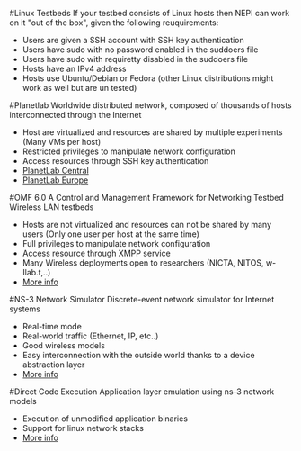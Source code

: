 
#Linux Testbeds
If your testbed consists of Linux hosts then NEPI can work on it "out of the box", given the following reuquirements:

- Users are given a SSH account with SSH key authentication
- Users have sudo with no password enabled in the suddoers file
- Users have sudo with requiretty disabled in the suddoers file
- Hosts have an IPv4 address
- Hosts use Ubuntu/Debian or Fedora (other Linux distributions might work as well but are un tested)

#Planetlab
Worldwide distributed network, composed of thousands of hosts interconnected through the Internet

- Host are virtualized and resources are shared by multiple experiments (Many VMs per host)
- Restricted privileges to manipulate network configuration
- Access resources through SSH key authentication
- [PlanetLab Central](http://www.planet-lab.org)
- [PlanetLab Europe](http://www.planet-lab.eu)

#OMF 6.0
A Control and Management Framework for Networking Testbed Wireless LAN testbeds

- Hosts are not virtualized and resources can not be shared by many users (Only one user per host at the same time)
- Full privileges to manipulate network configuration
- Access resource through XMPP service
- Many Wireless deployments open to researchers (NICTA, NITOS, w-Ilab.t,..)
- [More info](http://omf.mytestbed.net)

#NS-3 Network Simulator
Discrete-event network simulator for Internet systems

- Real-time mode
- Real-world traffic (Ethernet, IP, etc..)
- Good wireless models
- Easy interconnection with the outside world thanks to a device abstraction layer
- [More info](www.nsnam.org)

#Direct Code Execution
Application layer emulation using ns-3 network models

- Execution of unmodified application binaries
- Support for linux network stacks
- [More info](http://www.nsnam.org/overview/projects/direct-code-execution/)
